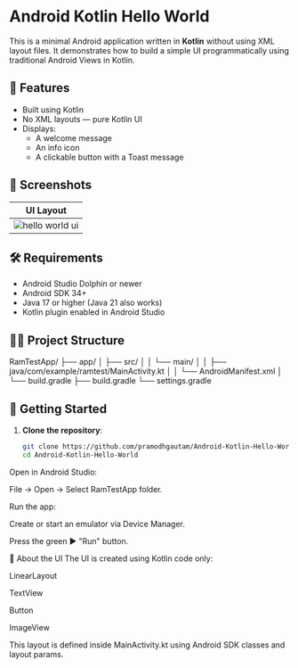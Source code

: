 # Android Kotlin Hello World

This is a minimal Android application written in **Kotlin** without using XML layout files. It demonstrates how to build a simple UI programmatically using traditional Android Views in Kotlin.

## 🚀 Features

- Built using Kotlin
- No XML layouts — pure Kotlin UI
- Displays:
  - A welcome message
  - An info icon
  - A clickable button with a Toast message

## 📱 Screenshots

| UI Layout |
|-----------|
| ![hello world ui](https://user-images.githubusercontent.com/your-screenshot-url.png) | *(Add a screenshot if you want)* |

## 🛠️ Requirements

- Android Studio Dolphin or newer
- Android SDK 34+
- Java 17 or higher (Java 21 also works)
- Kotlin plugin enabled in Android Studio

## 🧑‍💻 Project Structure

RamTestApp/
├── app/
│ ├── src/
│ │ └── main/
│ │ ├── java/com/example/ramtest/MainActivity.kt
│ │ └── AndroidManifest.xml
│ └── build.gradle
├── build.gradle
└── settings.gradle


## 🏁 Getting Started

1. **Clone the repository**:
   ```bash
   git clone https://github.com/pramodhgautam/Android-Kotlin-Hello-World.git
   cd Android-Kotlin-Hello-World
Open in Android Studio:

File → Open → Select RamTestApp folder.

Run the app:

Create or start an emulator via Device Manager.

Press the green ▶️ "Run" button.

🤖 About the UI
The UI is created using Kotlin code only:

LinearLayout

TextView

Button

ImageView

This layout is defined inside MainActivity.kt using Android SDK classes and layout params.

